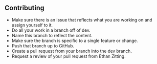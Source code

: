 ## Contributing
- Make sure there is an issue that reflects what you are working on and assign yourself to it.
- Do all your work in a branch off of dev.
- Name this branch to reflect the content.
- Make sure the branch is specific to a single feature or change.
- Push that branch up to GitHub.
- Create a pull request from your branch into the dev branch.
- Request a review of your pull request from Ethan Zitting.
